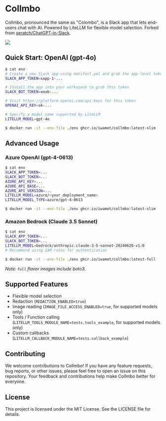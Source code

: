 # Collmbo

Collmbo, pronounced the same as "Colombo", is a Slack app that lets end-users chat with AI. Powered by LiteLLM for flexible model selection. Forked from [seratch/ChatGPT-in-Slack](https://github.com/seratch/ChatGPT-in-Slack).

![](https://github.com/user-attachments/assets/fc078de0-406e-4d4d-abb1-f6e30a0dbeab)

## Quick Start: OpenAI (gpt-4o)

```sh
$ cat env
# Create a new Slack app using manifest.yml and grab the app-level token
SLACK_APP_TOKEN=xapp-1-...

# Install the app into your workspace to grab this token
SLACK_BOT_TOKEN=xoxb-...

# Visit https://platform.openai.com/api-keys for this token
OPENAI_API_KEY=sk-...

# Specify a model name supported by LiteLLM
LITELLM_MODEL=gpt-4o

$ docker run -it --env-file ./env ghcr.io/iwamot/collmbo:latest-slim
```

## Advanced Usage

### Azure OpenAI (gpt-4-0613)

```sh
$ cat env
SLACK_APP_TOKEN=...
SLACK_BOT_TOKEN=...
AZURE_API_KEY=...
AZURE_API_BASE=...
AZURE_API_VERSION=...
LITELLM_MODEL=azure/<your_deployment_name>
LITELLM_MODEL_TYPE=azure/gpt-4-0613

$ docker run -it --env-file ./env ghcr.io/iwamot/collmbo:latest-slim
```

### Amazon Bedrock (Claude 3.5 Sonnet)

```sh
$ cat env
SLACK_APP_TOKEN=...
SLACK_BOT_TOKEN=...
LITELLM_MODEL=bedrock/anthropic.claude-3-5-sonnet-20240620-v1:0
# Recommend using IAM roles for authentication

$ docker run -it --env-file ./env ghcr.io/iwamot/collmbo:latest-full
```

*Note: `full` flavor images include boto3.*

## Supported Features

- Flexible model selection
- Redaction (`REDACTION_ENABLED=true`)
- Image reading (`IMAGE_FILE_ACCESS_ENABLED=true`, for supported models only)
- Tools / Function calling (`LITELLM_TOOLS_MODULE_NAME=tests.tools_example`, for supported models only)
- Custom callbacks (`LITELLM_CALLBACK_MODULE_NAME=tests.callback_example`)

## Contributing

We welcome contributions to Collmbo! If you have any feature requests, bug reports, or other issues, please feel free to open an issue on this repository. Your feedback and contributions help make Collmbo better for everyone.

## License

This project is licensed under the MIT License. See the LICENSE file for details.
